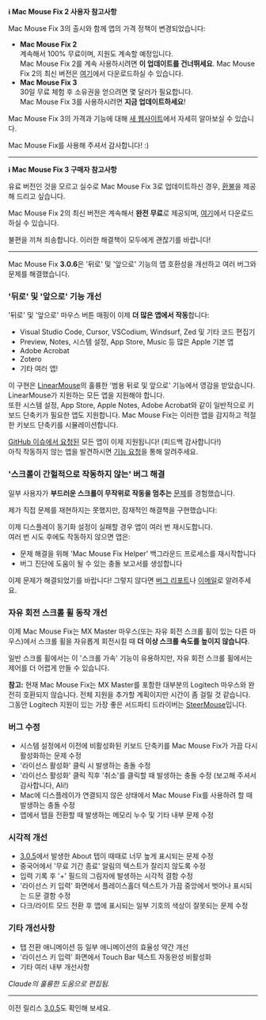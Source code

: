 **ℹ️ Mac Mouse Fix 2 사용자 참고사항**

Mac Mouse Fix 3의 출시와 함께 앱의 가격 정책이 변경되었습니다:

- **Mac Mouse Fix 2**\
계속해서 100% 무료이며, 지원도 계속할 예정입니다.\
Mac Mouse Fix 2를 계속 사용하시려면 **이 업데이트를 건너뛰세요**. Mac Mouse Fix 2의 최신 버전은 [여기](https://redirect.macmousefix.com/?target=mmf2-latest)에서 다운로드하실 수 있습니다.
- **Mac Mouse Fix 3**\
30일 무료 체험 후 소유권을 얻으려면 몇 달러가 필요합니다.\
Mac Mouse Fix 3를 사용하시려면 **지금 업데이트하세요**!

Mac Mouse Fix 3의 가격과 기능에 대해 [새 웹사이트](https://macmousefix.com/)에서 자세히 알아보실 수 있습니다.

Mac Mouse Fix를 사용해 주셔서 감사합니다! :)

---

**ℹ️ Mac Mouse Fix 3 구매자 참고사항**

유료 버전인 것을 모르고 실수로 Mac Mouse Fix 3로 업데이트하신 경우, [환불](https://redirect.macmousefix.com/?target=mmf-apply-for-refund)을 제공해 드리고 싶습니다.

Mac Mouse Fix 2의 최신 버전은 계속해서 **완전 무료**로 제공되며, [여기](https://redirect.macmousefix.com/?target=mmf2-latest)에서 다운로드하실 수 있습니다.

불편을 끼쳐 죄송합니다. 이러한 해결책이 모두에게 괜찮기를 바랍니다!

---

Mac Mouse Fix **3.0.6**은 '뒤로' 및 '앞으로' 기능의 앱 호환성을 개선하고 여러 버그와 문제를 해결했습니다.

### '뒤로' 및 '앞으로' 기능 개선

'뒤로' 및 '앞으로' 마우스 버튼 매핑이 이제 **더 많은 앱에서 작동**합니다:

- Visual Studio Code, Cursor, VSCodium, Windsurf, Zed 및 기타 코드 편집기
- Preview, Notes, 시스템 설정, App Store, Music 등 많은 Apple 기본 앱
- Adobe Acrobat
- Zotero
- 기타 여러 앱!

이 구현은 [LinearMouse](https://github.com/linearmouse/linearmouse)의 훌륭한 '범용 뒤로 및 앞으로' 기능에서 영감을 받았습니다. LinearMouse가 지원하는 모든 앱을 지원해야 합니다.\
또한 시스템 설정, App Store, Apple Notes, Adobe Acrobat와 같이 일반적으로 키보드 단축키가 필요한 앱도 지원합니다. Mac Mouse Fix는 이러한 앱을 감지하고 적절한 키보드 단축키를 시뮬레이션합니다.

[GitHub 이슈에서 요청된](https://github.com/noah-nuebling/mac-mouse-fix/issues?q=state%3Aclosed%20label%3A%22Universal%20Back%20and%20Forward%22) 모든 앱이 이제 지원됩니다! (피드백 감사합니다!)\
아직 작동하지 않는 앱을 발견하시면 [기능 요청](http://redirect.macmousefix.com/?target=mmf-feedback-feature-request)을 통해 알려주세요.

### '스크롤이 간헐적으로 작동하지 않는' 버그 해결

일부 사용자가 **부드러운 스크롤이 무작위로 작동을 멈추는** [문제](https://github.com/noah-nuebling/mac-mouse-fix/issues?q=is%3Aissue%20state%3Aclosed%20stops%20working%20label%3A%22Scroll%20Stops%20Working%20Intermittently%22)를 경험했습니다.

제가 직접 문제를 재현하지는 못했지만, 잠재적인 해결책을 구현했습니다:

이제 디스플레이 동기화 설정이 실패할 경우 앱이 여러 번 재시도합니다.\
여러 번 시도 후에도 작동하지 않으면 앱은:

- 문제 해결을 위해 'Mac Mouse Fix Helper' 백그라운드 프로세스를 재시작합니다
- 버그 진단에 도움이 될 수 있는 충돌 보고서를 생성합니다

이제 문제가 해결되었기를 바랍니다! 그렇지 않다면 [버그 리포트](http://redirect.macmousefix.com/?target=mmf-feedback-bug-report)나 [이메일](http://redirect.macmousefix.com/?target=mailto-noah)로 알려주세요.

### 자유 회전 스크롤 휠 동작 개선

이제 Mac Mouse Fix는 MX Master 마우스(또는 자유 회전 스크롤 휠이 있는 다른 마우스)에서 스크롤 휠을 자유롭게 회전시킬 때 **더 이상 스크롤 속도를 높이지 않습니다**.

일반 스크롤 휠에서는 이 '스크롤 가속' 기능이 유용하지만, 자유 회전 스크롤 휠에서는 제어를 더 어렵게 만들 수 있습니다.

**참고:** 현재 Mac Mouse Fix는 MX Master를 포함한 대부분의 Logitech 마우스와 완전히 호환되지 않습니다. 전체 지원을 추가할 계획이지만 시간이 좀 걸릴 것 같습니다. 그동안 Logitech 지원이 있는 가장 좋은 서드파티 드라이버는 [SteerMouse](https://plentycom.jp/en/steermouse/)입니다.

### 버그 수정

- 시스템 설정에서 이전에 비활성화된 키보드 단축키를 Mac Mouse Fix가 가끔 다시 활성화하는 문제 수정
- '라이선스 활성화' 클릭 시 발생하는 충돌 수정
- '라이선스 활성화' 클릭 직후 '취소'를 클릭할 때 발생하는 충돌 수정 (보고해 주셔서 감사합니다, Ali!)
- Mac에 디스플레이가 연결되지 않은 상태에서 Mac Mouse Fix를 사용하려 할 때 발생하는 충돌 수정
- 앱에서 탭을 전환할 때 발생하는 메모리 누수 및 기타 내부 문제 수정

### 시각적 개선

- [3.0.5](https://github.com/noah-nuebling/mac-mouse-fix/releases/tag/3.0.5)에서 발생한 About 탭이 때때로 너무 높게 표시되는 문제 수정
- 중국어에서 '무료 기간 종료' 알림의 텍스트가 잘리지 않도록 수정
- 입력 기록 후 '+' 필드의 그림자에 발생하는 시각적 결함 수정
- '라이선스 키 입력' 화면에서 플레이스홀더 텍스트가 가끔 중앙에서 벗어나 표시되는 드문 결함 수정
- 다크/라이트 모드 전환 후 앱에 표시되는 일부 기호의 색상이 잘못되는 문제 수정

### 기타 개선사항

- 탭 전환 애니메이션 등 일부 애니메이션의 효율성 약간 개선
- '라이선스 키 입력' 화면에서 Touch Bar 텍스트 자동완성 비활성화
- 기타 여러 내부 개선사항

*Claude의 훌륭한 도움으로 편집됨.*

---

이전 릴리스 [3.0.5](https://github.com/noah-nuebling/mac-mouse-fix/releases/tag/3.0.5)도 확인해 보세요.